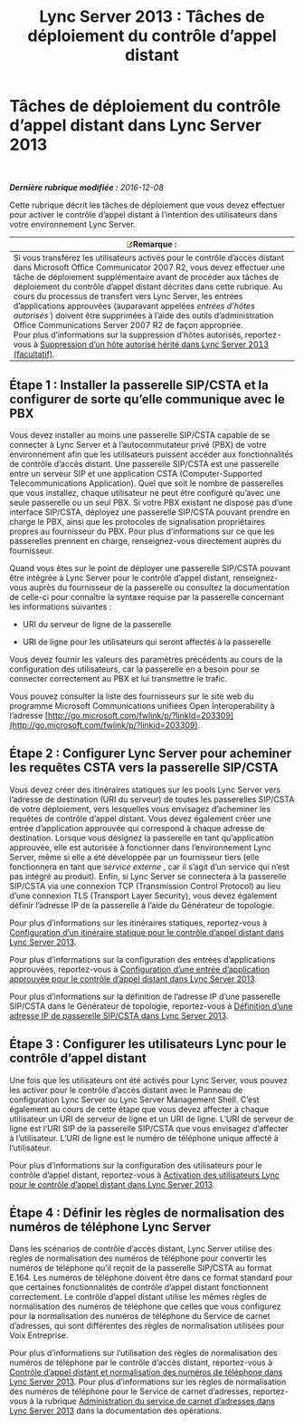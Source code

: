 ﻿---
title: 'Lync Server 2013 : Tâches de déploiement du contrôle d’appel distant'
TOCTitle: Tâches de déploiement du contrôle d’appel distant
ms:assetid: 20218871-4f27-4611-9b7e-c0ca55908284
ms:mtpsurl: https://technet.microsoft.com/fr-fr/library/Gg558624(v=OCS.15)
ms:contentKeyID: 49296479
ms.date: 12/10/2016
mtps_version: v=OCS.15
ms.translationtype: HT
---

# Tâches de déploiement du contrôle d’appel distant dans Lync Server 2013

 

_**Dernière rubrique modifiée :** 2016-12-08_

Cette rubrique décrit les tâches de déploiement que vous devez effectuer pour activer le contrôle d’appel distant à l’intention des utilisateurs dans votre environnement Lync Server.

<table>
<thead>
<tr class="header">
<th><img src="images/Gg398920.note(OCS.15).gif" title="note" alt="note" />Remarque :</th>
</tr>
</thead>
<tbody>
<tr class="odd">
<td>Si vous transférez les utilisateurs activés pour le contrôle d’accès distant dans Microsoft Office Communicator 2007 R2, vous devez effectuer une tâche de déploiement supplémentaire avant de procéder aux tâches de déploiement du contrôle d’appel distant décrites dans cette rubrique. Au cours du processus de transfert vers Lync Server, les entrées d’applications approuvées (auparavant appelées <em>entrées d’hôtes autorisés</em> ) doivent être supprimées à l’aide des outils d’administration Office Communications Server 2007 R2 de façon appropriée.<br />
Pour plus d’informations sur la suppression d’hôtes autorisés, reportez-vous à <a href="lync-server-2013-remove-a-legacy-authorized-host-optional.md">Suppression d’un hôte autorisé hérité dans Lync Server 2013 (facultatif)</a>.</td>
</tr>
</tbody>
</table>


## Étape 1 : Installer la passerelle SIP/CSTA et la configurer de sorte qu’elle communique avec le PBX

Vous devez installer au moins une passerelle SIP/CSTA capable de se connecter à Lync Server et à l’autocommutateur privé (PBX) de votre environnement afin que les utilisateurs puissent accéder aux fonctionnalités de contrôle d’accès distant. Une passerelle SIP/CSTA est une passerelle entre un serveur SIP et une application CSTA (Computer-Supported Telecommunications Application). Quel que soit le nombre de passerelles que vous installez, chaque utilisateur ne peut être configuré qu’avec une seule passerelle ou un seul PBX. Si votre PBX existant ne dispose pas d’une interface SIP/CSTA, déployez une passerelle SIP/CSTA pouvant prendre en charge le PBX, ainsi que les protocoles de signalisation propriétaires propres au fournisseur du PBX. Pour plus d’informations sur ce que les passerelles prennent en charge, renseignez-vous directement auprès du fournisseur.

Quand vous êtes sur le point de déployer une passerelle SIP/CSTA pouvant être intégrée à Lync Server pour le contrôle d’appel distant, renseignez-vous auprès du fournisseur de la passerelle ou consultez la documentation de celle-ci pour connaître la syntaxe requise par la passerelle concernant les informations suivantes :

  - URI du serveur de ligne de la passerelle

  - URI de ligne pour les utilisateurs qui seront affectés à la passerelle

Vous devez fournir les valeurs des paramètres précédents au cours de la configuration des utilisateurs, car la passerelle en a besoin pour se connecter correctement au PBX et lui transmettre le trafic.

Vous pouvez consulter la liste des fournisseurs sur le site web du programme Microsoft Communications unifiées Open Interoperability à l’adresse [http://go.microsoft.com/fwlink/p/?linkId=203309](http://go.microsoft.com/fwlink/p/?linkid=203309).

## Étape 2 : Configurer Lync Server pour acheminer les requêtes CSTA vers la passerelle SIP/CSTA

Vous devez créer des itinéraires statiques sur les pools Lync Server vers l’adresse de destination (URI du serveur) de toutes les passerelles SIP/CSTA de votre déploiement, vers lesquelles vous envisagez d’acheminer les requêtes de contrôle d’appel distant. Vous devez également créer une entrée d’application approuvée qui correspond à chaque adresse de destination. Lorsque vous désignez la passerelle en tant qu’application approuvée, elle est autorisée à fonctionner dans l’environnement Lync Server, même si elle a été développée par un fournisseur tiers (elle fonctionnera en tant que *service externe* , car il s’agit d’un service qui n’est pas intégré au produit). Enfin, si Lync Server se connectera à la passerelle SIP/CSTA via une connexion TCP (Transmission Control Protocol) au lieu d’une connexion TLS (Transport Layer Security), vous devez également définir l’adresse IP de la passerelle à l’aide du Générateur de topologie.

Pour plus d’informations sur les itinéraires statiques, reportez-vous à [Configuration d’un itinéraire statique pour le contrôle d’appel distant dans Lync Server 2013](lync-server-2013-configure-a-static-route-for-remote-call-control.md).

Pour plus d’informations sur la configuration des entrées d’applications approuvées, reportez-vous à [Configuration d’une entrée d’application approuvée pour le contrôle d’appel distant dans Lync Server 2013](lync-server-2013-configure-a-trusted-application-entry-for-remote-call-control.md).

Pour plus d’informations sur la définition de l’adresse IP d’une passerelle SIP/CSTA dans le Générateur de topologie, reportez-vous à [Définition d’une adresse IP de passerelle SIP/CSTA dans Lync Server 2013](lync-server-2013-define-a-sip-csta-gateway-ip-address.md).

## Étape 3 : Configurer les utilisateurs Lync pour le contrôle d’appel distant

Une fois que les utilisateurs ont été activés pour Lync Server, vous pouvez les activer pour le contrôle d’accès distant avec le Panneau de configuration Lync Server ou Lync Server Management Shell. C’est également au cours de cette étape que vous devez affecter à chaque utilisateur un URI de serveur de ligne et un URI de ligne. L’URI de serveur de ligne est l’URI SIP de la passerelle SIP/CSTA que vous envisagez d’affecter à l’utilisateur. L’URI de ligne est le numéro de téléphone unique affecté à l’utilisateur.

Pour plus d’informations sur la configuration des utilisateurs pour le contrôle d’appel distant, reportez-vous à [Activation des utilisateurs Lync pour le contrôle d’appel distant dans Lync Server 2013](lync-server-2013-enable-lync-users-for-remote-call-control.md).

## Étape 4 : Définir les règles de normalisation des numéros de téléphone Lync Server

Dans les scénarios de contrôle d’accès distant, Lync Server utilise des règles de normalisation des numéros de téléphone pour convertir les numéros de téléphone qu’il reçoit de la passerelle SIP/CSTA au format E.164. Les numéros de téléphone doivent être dans ce format standard pour que certaines fonctionnalités de contrôle d’appel distant fonctionnent correctement. Le contrôle d’appel distant utilise les mêmes règles de normalisation des numéros de téléphone que celles que vous configurez pour la normalisation des numéros de téléphone du Service de carnet d’adresses, qui sont différentes des règles de normalisation utilisées pour Voix Entreprise.

Pour plus d’informations sur l’utilisation des règles de normalisation des numéros de téléphone par le contrôle d’accès distant, reportez-vous à [Contrôle d’appel distant et normalisation des numéros de téléphone dans Lync Server 2013](lync-server-2013-remote-call-control-and-phone-number-normalization.md). Pour plus d’informations sur les règles de normalisation des numéros de téléphone pour le Service de carnet d’adresses, reportez-vous à la rubrique [Administration du service de carnet d’adresses dans Lync Server 2013](lync-server-2013-administering-the-address-book-service.md) dans la documentation des opérations.

